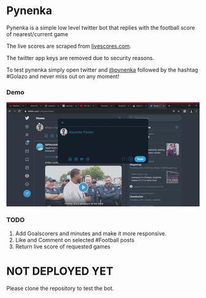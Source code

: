 # Pynenka

Pynenka is a simple low level twitter bot that replies with the football score of nearest/current game

The live scores are scraped from [livescores.com](https://www.livescores.com/).

The twitter app keys are removed due to security reasons.

To test pynenka simply open twitter and [@pynenka](https://twitter.com/pynenka) followed by the hashtag #Golazo and never miss out on any moment!

### Demo
![](pynenka-demo.gif)

### TODO
1. Add Goalscorers and minutes and make it more responsive.
2. Like and Comment on selected #Football posts
3. Return live score of requested games

# NOT DEPLOYED YET
Please clone the repository to test the bot. 
